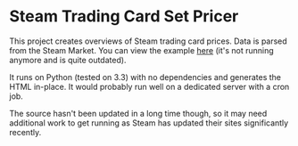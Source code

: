 # Steam Trading Card Set Pricer

This project creates overviews of Steam trading card prices. Data is parsed from the Steam Market. You can view the example [here](http://ianharmon.github.io/steam-card-pricer/) (it's not running anymore and is quite outdated).

It runs on Python (tested on 3.3) with no dependencies and generates the HTML in-place. It would probably run well on a dedicated server with a cron job.

The source hasn't been updated in a long time though, so it may need additional work to get running as Steam has updated their sites significantly recently.
